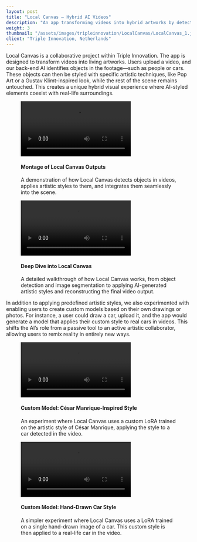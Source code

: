 ```yaml
---
layout: post
title: "Local Canvas – Hybrid AI Videos"
description: "An app transforming videos into hybrid artworks by detecting objects and applying artistic styles through AI."
weight: 3
thumbnail: "/assets/images/tripleinnovation/LocalCanvas/LocalCanvas_1.jpg"
client: "Triple Innovation, Netherlands"
---
```


Local Canvas is a collaborative project within Triple Innovation. The app is designed to transform videos into living artworks. Users upload a video, and our back-end AI identifies objects in the footage—such as people or cars. These objects can then be styled with specific artistic techniques, like Pop Art or a Gustav Klimt-inspired look, while the rest of the scene remains untouched. This creates a unique hybrid visual experience where AI-styled elements coexist with real-life surroundings.

<figure class="figure-full">
  <video controls crossorigin playsinline>
    <source src="/assets/images/tripleinnovation/LocalCanvas/LocalCanvas_4_1080.mp4" type="video/mp4">
  </video>
  <figcaption>
    <h4>Montage of Local Canvas Outputs</h4>
    <p>
      A demonstration of how Local Canvas detects objects in videos, applies artistic styles to them, and integrates them seamlessly into the scene.
    </p>
  </figcaption>
</figure>

<figure class="figure-full">
  <video controls crossorigin playsinline>
    <source src="/assets/images/tripleinnovation/LocalCanvas/LocalCanvas_5_1080.mp4" type="video/mp4">
  </video>
  <figcaption>
    <h4>Deep Dive into Local Canvas</h4>
    <p>
      A detailed walkthrough of how Local Canvas works, from object detection and image segmentation to applying AI-generated artistic styles and reconstructing the final video output.
    </p>
  </figcaption>
</figure>

In addition to applying predefined artistic styles, we also experimented with enabling users to create custom models based on their own drawings or photos. For instance, a user could draw a car, upload it, and the app would generate a model that applies their custom style to real cars in videos. This shifts the AI’s role from a passive tool to an active artistic collaborator, allowing users to remix reality in entirely new ways.

<figure class="figure-full">
  <video controls crossorigin playsinline>
    <source src="/assets/images/tripleinnovation/LocalCanvas/LocalCanvas_2_1080.mp4" type="video/mp4">
  </video>
  <figcaption>
    <h4>Custom Model: César Manrique-Inspired Style</h4>
    <p>
      An experiment where Local Canvas uses a custom LoRA trained on the artistic style of César Manrique, applying the style to a car detected in the video.
    </p>
  </figcaption>
</figure>

<figure class="figure-full">
  <video controls crossorigin playsinline>
    <source src="/assets/images/tripleinnovation/LocalCanvas/LocalCanvas_3_1080.mp4" type="video/mp4">
  </video>
  <figcaption>
    <h4>Custom Model: Hand-Drawn Car Style</h4>
    <p>
      A simpler experiment where Local Canvas uses a LoRA trained on a single hand-drawn image of a car. This custom style is then applied to a real-life car in the video.
    </p>
  </figcaption>
</figure>